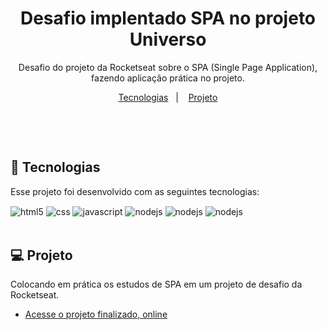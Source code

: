 <h1 align="center"> Desafio implentado SPA no projeto Universo </h1>

<p align="center">
Desafio do projeto da Rocketseat sobre o SPA (Single Page Application), fazendo aplicação prática no projeto. <br/>
</p>

<p align="center">
  <a href="#🚀-tecnologias">Tecnologias</a>&nbsp;&nbsp;&nbsp;|&nbsp;&nbsp;&nbsp;
  <a href="#💻-projeto">Projeto</a>
</p>

<p align="center">
  <img alt="" src="./asstes/Página 1 (1).png">
  <img alt="" src="./asstes/Página 2.png">
  <img alt="" src="./asstes/Página 3.png">
</p>

<br>

## 🚀 Tecnologias

Esse projeto foi desenvolvido com as seguintes tecnologias:

<div>
    <img align="center" alt="html5" src="https://img.shields.io/badge/HTML5-E34F26?style=for-the-badge&logo=html5&logoColor=white" />
    <img align="center" alt="css" src="https://img.shields.io/badge/CSS3-1572B6?style=for-the-badge&logo=css3&logoColor=white" />
    <img align="center" alt="javascript" src="https://img.shields.io/badge/JavaScript-F7DF1E?style=for-the-badge&logo=javascript&logoColor=black" />
    <img align="center" alt="nodejs" src="https://img.shields.io/badge/GitHub-100000?style=for-the-badge&logo=github&logoColor=white" />
    <img align="center" alt="nodejs" src="https://img.shields.io/badge/GIT-E44C30?style=for-the-badge&logo=git&logoColor=white" />
    <img align="center" alt="nodejs" src="https://img.shields.io/badge/Figma-F24E1E?style=for-the-badge&logo=figma&logoColor=purple" />
</div><br>

## 💻 Projeto

Colocando em prática os estudos de SPA em um projeto de desafio da Rocketseat.

- [Acesse o projeto finalizado, online](https://salasfernando.github.io/calculateIMC/)